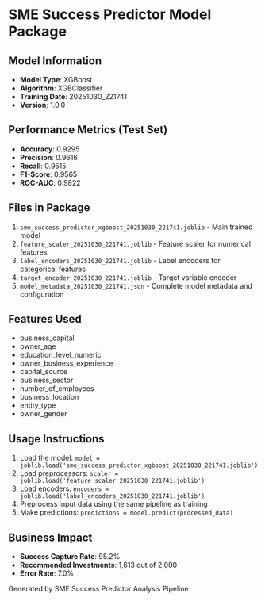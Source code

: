 # SME Success Predictor Model Package

## Model Information
- **Model Type**: XGBoost
- **Algorithm**: XGBClassifier
- **Training Date**: 20251030_221741
- **Version**: 1.0.0

## Performance Metrics (Test Set)
- **Accuracy**: 0.9295
- **Precision**: 0.9616
- **Recall**: 0.9515
- **F1-Score**: 0.9565
- **ROC-AUC**: 0.9822

## Files in Package
1. `sme_success_predictor_xgboost_20251030_221741.joblib` - Main trained model
2. `feature_scaler_20251030_221741.joblib` - Feature scaler for numerical features
3. `label_encoders_20251030_221741.joblib` - Label encoders for categorical features
4. `target_encoder_20251030_221741.joblib` - Target variable encoder
5. `model_metadata_20251030_221741.json` - Complete model metadata and configuration

## Features Used
- business_capital
- owner_age
- education_level_numeric
- owner_business_experience
- capital_source
- business_sector
- number_of_employees
- business_location
- entity_type
- owner_gender

## Usage Instructions
1. Load the model: `model = joblib.load('sme_success_predictor_xgboost_20251030_221741.joblib')`
2. Load preprocessors: `scaler = joblib.load('feature_scaler_20251030_221741.joblib')`
3. Load encoders: `encoders = joblib.load('label_encoders_20251030_221741.joblib')`
4. Preprocess input data using the same pipeline as training
5. Make predictions: `predictions = model.predict(processed_data)`

## Business Impact
- **Success Capture Rate**: 95.2%
- **Recommended Investments**: 1,613 out of 2,000
- **Error Rate**: 7.0%

Generated by SME Success Predictor Analysis Pipeline
